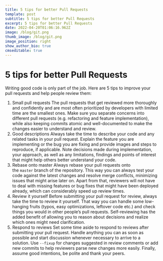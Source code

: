 ```yaml
---
title: 5 tips for better Pull Requests
template: post
subtitle: 5 tips for better Pull Requests
excerpt: 5 tips for better Pull Requests
date: 2022-04-20T01:06:16.962Z
image: /blog/git.png
thumb_image: /blog/git.png
image_position: right
show_author_bio: true
cmseditable: true
---
```


<!--StartFragment-->

# 5 tips for better Pull Requests

Writing good code is only part of the job. Here are 5 tips to improve your pull requests and help people review them:

1. Small pull requests The pull requests that get reviewed more thoroughly and confidently and are most often prioritized by developers with limited time are the smallest ones. Make sure you separate concerns into different pull requests (e.g. refactoring and feature implementation), while also keeping commits atomic and well-documented to make the changes easier to understand and review.
2. Good descriptions Always take the time to describe your code and any related tasks in your pull request. Explain the feature you are implementing or the bug you are fixing and provide images and steps to reproduce, if applicable. Note decisions made during implementation, your approach, as well as any limitations, findings and points of interest that might help others better understand your code.
3. Rebase onto master Always rebase your pull requests onto the `master` branch of the repository. This way you can always test your code against the latest changes and resolve merge conflicts, minimizing issues that might arise later on. Apart from that, reviewers will not have to deal with missing features or bug fixes that might have been deployed already, which can considerably speed up review times.
4. Review it yourself Before submitting your pull request for review, always take the time to review it yourself. That way you can handle some low-hanging fruits (typos, easy optimizations, leftover code etc.) and check things you would in other people’s pull requests. Self-reviewing has the added benefit of allowing you to reason about decisions and realize which ones might need clarification.
5. Respond to reviews Set some time aside to respond to reviews after submitting your pull request. Handle anything you can as soon as possible and start discussion whenever necessary to arrive to a solution. Use `--fixup` for changes suggested in review comments or add new commits to help reviewers parse new changes more easily. Finally, assume good intentions, be polite and thank your peers.

<!--EndFragment-->
